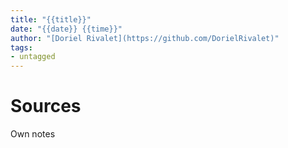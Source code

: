 ```yaml
---
title: "{{title}}"
date: "{{date}} {{time}}"
author: "[Doriel Rivalet](https://github.com/DorielRivalet)"
tags:
- untagged
---
```



# Sources
Own notes


